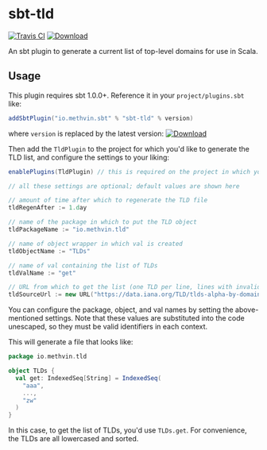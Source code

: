 # sbt-tld

 [![Travis CI](https://travis-ci.org/gmethvin/sbt-tld.svg?branch=master)](https://travis-ci.org/gmethvin/sbt-tld) [![Download](https://api.bintray.com/packages/gmethvin/sbt-plugins/sbt-tld/images/download.svg)](https://bintray.com/gmethvin/sbt-plugins/sbt-tld/_latestVersion) 

An sbt plugin to generate a current list of top-level domains for use in Scala.

## Usage

This plugin requires sbt 1.0.0+. Reference it in your `project/plugins.sbt` like:

```scala
addSbtPlugin("io.methvin.sbt" % "sbt-tld" % version)
```

where `version` is replaced by the latest version: [![Download](https://api.bintray.com/packages/gmethvin/sbt-plugins/sbt-tld/images/download.svg)](https://bintray.com/gmethvin/sbt-plugins/sbt-tld/_latestVersion) 


Then add the `TldPlugin` to the project for which you'd like to generate the TLD list, and configure the settings to your liking:

```scala
enablePlugins(TldPlugin) // this is required on the project in which you want to generate the TLD file

// all these settings are optional; default values are shown here

// amount of time after which to regenerate the TLD file
tldRegenAfter := 1.day

// name of the package in which to put the TLD object
tldPackageName := "io.methvin.tld"

// name of object wrapper in which val is created
tldObjectName := "TLDs"

// name of val containing the list of TLDs
tldValName := "get"

// URL from which to get the list (one TLD per line, lines with invalid TLDs ignored)
tldSourceUrl := new URL("https://data.iana.org/TLD/tlds-alpha-by-domain.txt")
```

You can configure the package, object, and val names by setting the above-mentioned settings. Note that these values are substituted into the code unescaped, so they must be valid identifiers in each context.

This will generate a file that looks like:

```scala
package io.methvin.tld

object TLDs {
  val get: IndexedSeq[String] = IndexedSeq(
    "aaa",
    ...,
    "zw"
  )
}
```

In this case, to get the list of TLDs, you'd use `TLDs.get`. For convenience, the TLDs are all lowercased and sorted.
